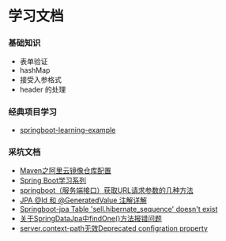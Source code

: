 # 学习文档

### 基础知识
- 表单验证
- hashMap
- 接受入参格式
- header 的处理

### 经典项目学习
- [springboot-learning-example](https://github.com/JeffLi1993/springboot-learning-example)


### 采坑文档
- [Maven之阿里云镜像仓库配置](https://yq.aliyun.com/articles/695269)
- [Spring Boot学习系列](https://github.com/tengj/SpringBootDemo/tree/master)
- [springboot（服务端接口）获取URL请求参数的几种方法](https://www.cnblogs.com/zhanglijun/p/9403483.html)
- [JPA @Id 和 @GeneratedValue 注解详解](https://blog.csdn.net/coding1994/article/details/79597057)
- [Springboot-jpa Table 'sell.hibernate_sequence' doesn't exist](https://blog.csdn.net/Black_Tshirt/article/details/80170950)
- [关于SpringDataJpa中findOne()方法报错问题](https://blog.csdn.net/lzj4423996/article/details/79437687)
- [server.context-path无效Deprecated configration property](https://blog.csdn.net/weixin_40797576/article/details/82623346)